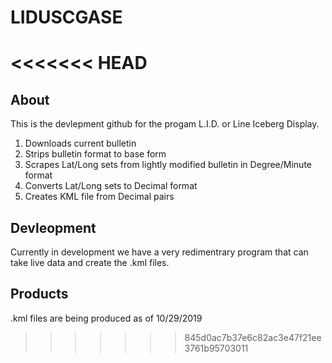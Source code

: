# LIDUSCGASE
<<<<<<< HEAD
=======
## About
This is the devlepment github for the progam L.I.D. or Line Iceberg Display. 

1) Downloads current bulletin
2) Strips bulletin format to base form
3) Scrapes Lat/Long sets from lightly modified bulletin in Degree/Minute format
4) Converts Lat/Long sets to Decimal format
5) Creates KML file from Decimal pairs

## Devleopment
Currently in development we have a very redimentrary program that can take live data and create the .kml files.
## Products
.kml files are being produced as of 10/29/2019
>>>>>>> 845d0ac7b37e6c82ac3e47f21ee3761b95703011
